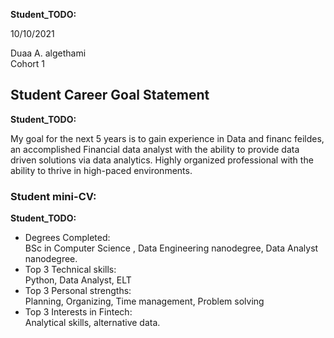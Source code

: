 __Student_TODO:__  

10/10/2021

Duaa A. algethami   
Cohort 1


## Student Career Goal Statement 

   __Student_TODO:__ 
 
My goal for the next 5 years is to gain experience in Data and financ feildes, an accomplished Financial data analyst with the ability to provide data driven solutions via data analytics. Highly organized professional with the ability to thrive in high-paced environments.

### Student mini-CV:

  __Student_TODO:__

  - Degrees Completed:    
        BSc in Computer Science , Data Engineering nanodegree, Data Analyst nanodegree.
  - Top 3 Technical skills:    
         Python, Data Analyst, ELT
  - Top 3 Personal strengths:   
      Planning, Organizing, Time management, Problem solving
  - Top 3 Interests in Fintech:    
       Analytical skills, alternative data.